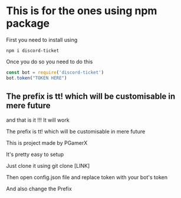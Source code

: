 

<h1> This is for the ones using npm package</h1>
First you need to install using 

```npm i discord-ticket```

Once you do so you need to do this 



```javascript
const bot = require('discord-ticket')
bot.token("TOKEN HERE")
  ```
  
  
  <h2>The prefix is tt! which will be customisable in mere future</h2>

and that is it !!!
It will work 

The prefix is tt! which will be customisable in mere future




This is project made by 
PGamerX

It's pretty easy to setup

Just clone it using git clone [LINK]

Then open config.json file and replace token with your bot's token

And also change the Prefix


